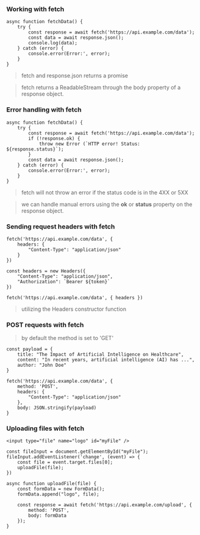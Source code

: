 ### Working with fetch

```
async function fetchData() {
	try {
		const response = await fetch('https://api.example.com/data');
		const data = await response.json();
		console.log(data);
	} catch (error) {
		console.error(Error:', error);
	}
}
```

> fetch and response.json returns a promise

> fetch returns a ReadableStream through the body property of a response object.

### Error handling with fetch
```
async function fetchData() {
	try {
		const response = await fetch('https://api.example.com/data');
		if (!response.ok) {
			throw new Error (`HTTP error! Status: ${response.status}`);
		}
		const data = await response.json();
	} catch (error) {
		console.error(Error:', error);
	}
}
```

> fetch will not throw an error if the status code is in the 4XX or 5XX

> we can handle manual errors using the **ok** or **status** property on the response object.

### Sending request headers with fetch

```
fetch('https://api.example.com/data', {
	headers: {
		"Content-Type": "application/json"
	}
})
```

```
const headers = new Headers({
	"Content-Type": "application/json",
	"Authorization": `Bearer ${token}`
})

fetch('https://api.example.com/data', { headers })
```

> utilizing the Headers constructor function

### POST requests with fetch

> by default the method is set to 'GET'

```
const payload = {
	title: "The Impact of Artificial Intelligence on Healthcare",
	content: "In recent years, artificial intelligence (AI) has ...",
	author: "John Doe"	
}

fetch('https://api.example.com/data', {
	method: 'POST',
	headers: {
		"Content-Type": "application/json"
	},
	body: JSON.stringify(payload)
}
```

### Uploading files with fetch

```
<input type="file" name="logo" id="myFile" />
```

```
const fileInput = document.getElementById("myFile");
fileInput.addEventListener('change', (event) => {
	const file = event.target.files[0];
	uploadFile(file);
})
```

```
async function uploadFile(file) {
	const formData = new FormData();
	formData.append("logo", file);
	
	const response = await fetch('https://api.example.com/upload', {
		method: 'POST',
		body: formData
	});
}
```

